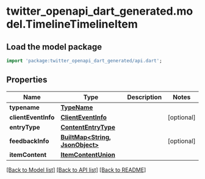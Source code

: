 # twitter_openapi_dart_generated.model.TimelineTimelineItem

## Load the model package
```dart
import 'package:twitter_openapi_dart_generated/api.dart';
```

## Properties
Name | Type | Description | Notes
------------ | ------------- | ------------- | -------------
**typename** | [**TypeName**](TypeName.md) |  | 
**clientEventInfo** | [**ClientEventInfo**](ClientEventInfo.md) |  | [optional] 
**entryType** | [**ContentEntryType**](ContentEntryType.md) |  | 
**feedbackInfo** | [**BuiltMap&lt;String, JsonObject&gt;**](JsonObject.md) |  | [optional] 
**itemContent** | [**ItemContentUnion**](ItemContentUnion.md) |  | 

[[Back to Model list]](../README.md#documentation-for-models) [[Back to API list]](../README.md#documentation-for-api-endpoints) [[Back to README]](../README.md)


